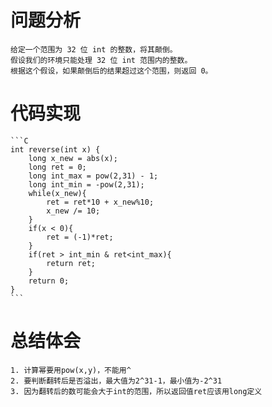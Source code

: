 # 问题分析
	给定一个范围为 32 位 int 的整数，将其颠倒。
	假设我们的环境只能处理 32 位 int 范围内的整数。
	根据这个假设，如果颠倒后的结果超过这个范围，则返回 0。
# 代码实现
	```C
	int reverse(int x) {
	    long x_new = abs(x);
	    long ret = 0;
	    long int_max = pow(2,31) - 1;
	    long int_min = -pow(2,31);
	    while(x_new){
	        ret = ret*10 + x_new%10;
	        x_new /= 10;
	    }
	    if(x < 0){
	        ret = (-1)*ret;
	    }
	    if(ret > int_min & ret<int_max){
	        return ret;
	    }
	    return 0;
	}
	```
# 总结体会
	1. 计算幂要用pow(x,y)，不能用^
	2. 要判断翻转后是否溢出，最大值为2^31-1，最小值为-2^31
	3. 因为翻转后的数可能会大于int的范围，所以返回值ret应该用long定义
